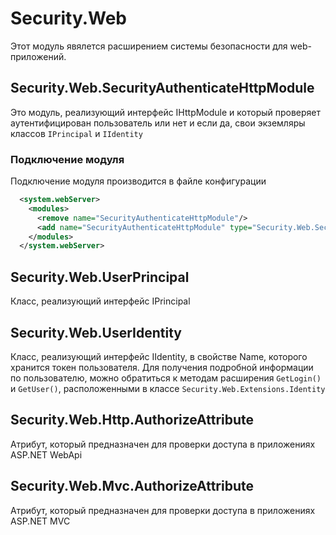 ﻿# Security.Web

Этот модуль явялется расширением системы безопасности для web-приложений.

## Security.Web.SecurityAuthenticateHttpModule

Это модуль, реализующий интерфейс IHttpModule и который проверяет аутентифицирован пользователь или нет и если да, 
свои экземляры классов `IPrincipal` и `IIdentity`

### Подключение модуля

Подключение модуля производится в файле конфигурации

```xml
  <system.webServer>
    <modules>
      <remove name="SecurityAuthenticateHttpModule"/>
      <add name="SecurityAuthenticateHttpModule" type="Security.Web.SecurityAuthenticateHttpModule, Security.Web"/>
    </modules>
  </system.webServer>
```

## Security.Web.UserPrincipal

Класс, реализующий интерфейс IPrincipal

## Security.Web.UserIdentity

Класс, реализующий интерфейс IIdentity, в свойстве Name, которого хранится токен пользователя. 
Для получения подробной информации по пользователю, можно обратиться к методам расширения 
`GetLogin()` и `GetUser()`, расположенными в классе `Security.Web.Extensions.Identity`

## Security.Web.Http.AuthorizeAttribute

Атрибут, который предназначен для проверки доступа в приложениях ASP.NET WebApi

## Security.Web.Mvc.AuthorizeAttribute

Атрибут, который предназначен для проверки доступа в приложениях ASP.NET MVC